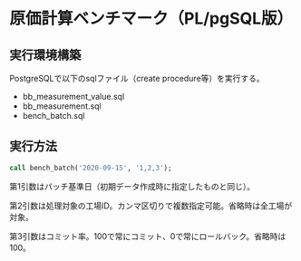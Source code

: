 # 原価計算ベンチマーク（PL/pgSQL版）

## 実行環境構築

PostgreSQLで以下のsqlファイル（create procedure等）を実行する。

- bb_measurement_value.sql
- bb_measurement.sql
- bench_batch.sql



## 実行方法

```sql
call bench_batch('2020-09-15', '1,2,3');
```

第1引数はバッチ基準日（初期データ作成時に指定したものと同じ）。

第2引数は処理対象の工場ID。カンマ区切りで複数指定可能。省略時は全工場が対象。

第3引数はコミット率。100で常にコミット、0で常にロールバック。省略時は100。

